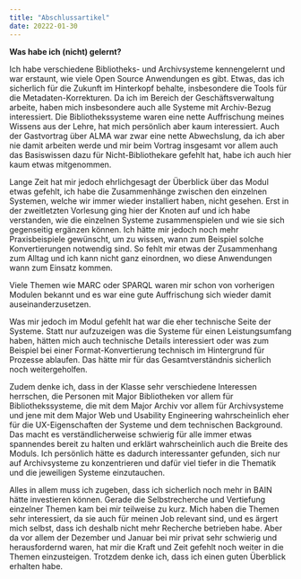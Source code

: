 ```yaml
---
title: "Abschlussartikel"
date: 20222-01-30
---
```


**Was habe ich (nicht) gelernt?**

Ich habe verschiedene Bibliotheks- und Archivsysteme kennengelernt und war erstaunt, wie viele Open Source Anwendungen es gibt. Etwas, das ich sicherlich für die Zukunft im Hinterkopf behalte, insbesondere die Tools für die Metadaten-Korrekturen. Da ich im Bereich der Geschäftsverwaltung arbeite, haben mich insbesondere auch alle Systeme mit Archiv-Bezug interessiert. Die Bibliothekssysteme waren eine nette Auffrischung meines Wissens aus der Lehre, hat mich persönlich aber kaum interessiert. Auch der Gastvortrag über ALMA war zwar eine nette Abwechslung, da ich aber nie damit arbeiten werde und mir beim Vortrag insgesamt vor allem auch das Basiswissen dazu für Nicht-Bibliothekare gefehlt hat, habe ich auch hier kaum etwas mitgenommen.

Lange Zeit hat mir jedoch ehrlichgesagt der Überblick über das Modul etwas gefehlt, ich habe die Zusammenhänge zwischen den einzelnen Systemen, welche wir immer wieder installiert haben, nicht gesehen. Erst in der zweitletzten Vorlesung ging hier der Knoten auf und ich habe verstanden, wie die einzelnen Systeme zusammenspielen und wie sie sich gegenseitig ergänzen können. Ich hätte mir jedoch noch mehr Praxisbeispiele gewünscht, um zu wissen, wann zum Beispiel solche Konvertierungen notwendig sind. So fehlt mir etwas der Zusammenhang zum Alltag und ich kann nicht ganz einordnen, wo diese Anwendungen wann zum Einsatz kommen.

Viele Themen wie MARC oder SPARQL waren mir schon von vorherigen Modulen bekannt und es war eine gute Auffrischung sich wieder damit auseinanderzusetzen.

Was mir jedoch im Modul gefehlt hat war die eher technische Seite der Systeme. Statt nur aufzuzeigen was die Systeme für einen Leistungsumfang haben, hätten mich auch technische Details interessiert oder was zum Beispiel bei einer Format-Konvertierung technisch im Hintergrund für Prozesse ablaufen. Das hätte mir für das Gesamtverständnis sicherlich noch weitergeholfen. 

Zudem denke ich, dass in der Klasse sehr verschiedene Interessen herrschen, die Personen mit Major Bibliotheken vor allem für Bibliothekssysteme, die mit dem Major Archiv vor allem für Archivsysteme und jene mit dem Major Web und Usability Engineering wahrscheinlich eher für die UX-Eigenschaften der Systeme und dem technischen Background. Das macht es verständlicherweise schwierig für alle immer etwas spannendes bereit zu halten und erklärt wahrscheinlich auch die Breite des Moduls. Ich persönlich hätte es dadurch interessanter gefunden, sich nur auf Archivsysteme zu konzentrieren und dafür viel tiefer in die Thematik und die jeweiligen Systeme einzutauchen.

Alles in allem muss ich zugeben, dass ich sicherlich noch mehr in BAIN hätte investieren können. Gerade die Selbstrecherche und Vertiefung einzelner Themen kam bei mir teilweise zu kurz. Mich haben die Themen sehr interessiert, da sie auch für meinen Job relevant sind, und es ärgert mich selbst, dass ich deshalb nicht mehr Recherche betrieben habe. Aber da vor allem der Dezember und Januar bei mir privat sehr schwierig und herausfordernd waren, hat mir die Kraft und Zeit gefehlt noch weiter in die Themen einzusteigen. Trotzdem denke ich, dass ich einen guten Überblick erhalten habe.
